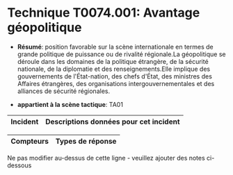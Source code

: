 # Technique T0074.001: Avantage géopolitique

* **Résumé**: position favorable sur la scène internationale en termes de grande politique de puissance ou de rivalité régionale.La géopolitique se déroule dans les domaines de la politique étrangère, de la sécurité nationale, de la diplomatie et des renseignements.Elle implique des gouvernements de l'État-nation, des chefs d'État, des ministres des Affaires étrangères, des organisations intergouvernementales et des alliances de sécurité régionales.

* **appartient à la scène tactique**: TA01


|Incident |Descriptions données pour cet incident |
|-------- |-------------------- |



|Compteurs |Types de réponse |
|-------- |-------------- |


Ne pas modifier au-dessus de cette ligne - veuillez ajouter des notes ci-dessous